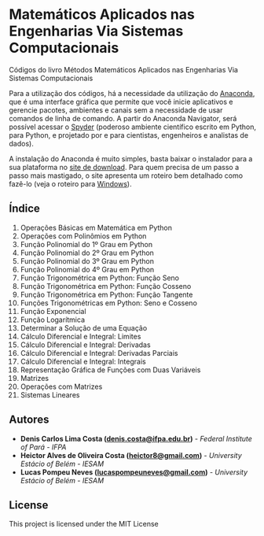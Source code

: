 # Matemáticos Aplicados nas Engenharias Via Sistemas Computacionais
Códigos do livro Métodos Matemáticos Aplicados nas Engenharias Via Sistemas Computacionais

Para a utilização dos códigos, há a necessidade da utilização do [Anaconda](https://www.anaconda.com), que é uma interface gráfica que permite que você inicie aplicativos e gerencie pacotes, ambientes e canais sem a necessidade de usar comandos de linha de comando. A partir do Anaconda Navigator, será possível acessar o [Spyder](https://www.spyder-ide.org/) (poderoso ambiente científico escrito em Python, para Python, e projetado por e para cientistas, engenheiros e analistas de dados).

A instalação do Anaconda é muito simples, basta baixar o instalador para a sua plataforma no [site de download](https://www.anaconda.com/distribution/#download-section). Para quem precisa de um passo a passo mais mastigado, o site apresenta um roteiro bem detalhado como fazê-lo (veja o roteiro para [Windows](http://docs.anaconda.com/anaconda/install/windows/)).

## Índice
1. Operações Básicas em Matemática em Python
2. Operações com Polinômios em Python
3. Função Polinomial do 1º Grau em Python
4. Função Polinomial do 2º Grau em Python
5. Função Polinomial do 3º Grau em Python
6. Função Polinomial do 4º Grau em Python
7. Função Trigonométrica em Python: Função Seno
8. Função Trigonométrica em Python: Função Cosseno
9. Função Trigonométrica em Python: Função Tangente
10. Funções Trigonométricas em Python: Seno e Cosseno
11. Função Exponencial
12. Função Logarítmica
13. Determinar a Solução de uma Equação
14. Cálculo Diferencial e Integral: Limites
15. Cálculo Diferencial e Integral: Derivadas
16. Cálculo Diferencial e Integral: Derivadas Parciais
17. Cálculo Diferencial e Integral: Integrais
18. Representação Gráfica de Funções com Duas Variáveis
19. Matrizes
20. Operações com Matrizes
21. Sistemas Lineares

## Autores
* **Denis Carlos Lima Costa (denis.costa@ifpa.edu.br)** - *Federal Institute of Pará - IFPA*
* **Heictor Alves de Oliveira Costa (heictor8@gmail.com)** - *University Estácio of Belém - IESAM*
* **Lucas Pompeu Neves (lucaspompeuneves@gmail.com)** - *University Estácio of Belém - IESAM*

## License
This project is licensed under the MIT License

